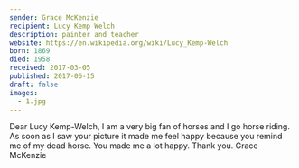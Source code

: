 ```yaml
---
sender: Grace McKenzie
recipient: Lucy Kemp Welch
description: painter and teacher
website: https://en.wikipedia.org/wiki/Lucy_Kemp-Welch
born: 1869
died: 1958
received: 2017-03-05
published: 2017-06-15
draft: false
images:
  - 1.jpg
---
```

Dear Lucy Kemp-Welch,
I am a very big fan of horses and I go horse riding. As soon as I saw your picture it made me feel happy because you remind me of my dead horse. You made me a lot happy. Thank you.
Grace McKenzie